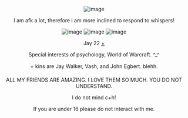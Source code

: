 <p align="center">
<![image](https://github.com/CactusEggs/CactusEggs/assets/172105020/1a069d6f-cde9-4d72-bce9-0756906e1d27)" 





![image](https://github.com/CactusEggs/CactusEggs/assets/172105020/b04ed106-7d2a-4f27-af07-54df4de5fdb6)


  <p align="center">     
  I am afk a lot, therefore i am more inclined to respond to whispers!
  <p align="center">     
    <p align="center">
<![image](https://github.com/CactusEggs/CactusEggs/assets/172105020/1a069d6f-cde9-4d72-bce9-0756906e1d27)" 
      
![image](https://github.com/CactusEggs/CactusEggs/assets/172105020/6e097acd-3529-40dd-acdf-ab2468b93ddf)
![image](https://github.com/CactusEggs/CactusEggs/assets/172105020/c04cfe9b-f3eb-4039-af3b-e737756e4d2e)
![image](https://github.com/CactusEggs/CactusEggs/assets/172105020/02cc3721-d084-4136-b902-be37fa5fca2d)
 <p align="center">     
    <p align="center">
<![image](https://github.com/CactusEggs/CactusEggs/assets/172105020/1a069d6f-cde9-4d72-bce9-0756906e1d27)" 

  Jay 22 [+](https://pronouns.cc/@UFOBUNNY)
<p align="center">     
   Special interests of psychology, World of Warcraft. ^_^
<p align="center">     
   ⭐ kins are Jay Walker, Vash, and John Egbert. blehh.
<p align="center">     
  ALL MY FRIENDS ARE AMAZING. I LOVE THEM SO MUCH. YOU DO NOT UNDERSTAND.
<p align="center">     
  I do not mind c+h! 
<p align="center">    
  If you are under 16 please do not interact with me.
